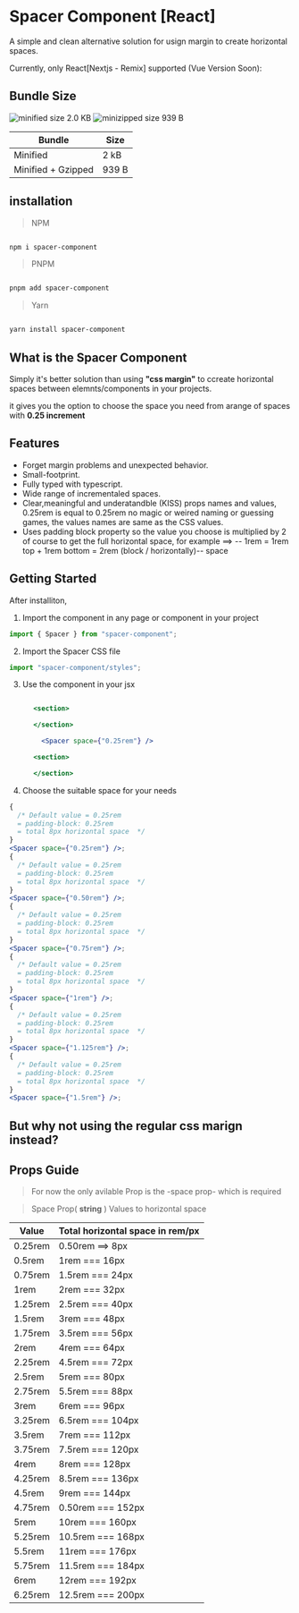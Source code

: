 # Spacer Component [React]

A simple and clean alternative solution for usign margin to create horizontal spaces.

Currently, only React[Nextjs - Remix] supported (Vue Version Soon):

## Bundle Size

![minified size 2.0 KB](https://flat.badgen.net/bundlephobia/min/spacer-component)
![minizipped size 939 B](https://flat.badgen.net/bundlephobia/minzip/spacer-component)

| Bundle             | Size  |
| ------------------ | ----- |
| Minified           | 2 kB  |
| Minified + Gzipped | 939 B |

## installation

> NPM

```bash

npm i spacer-component
```

> PNPM

```bash

pnpm add spacer-component
```

> Yarn

```bash

yarn install spacer-component
```

## What is the Spacer Component

Simply it's better solution than using **"css margin"** to ccreate horizontal spaces between elemnts/components in your projects.

it gives you the option to choose the space you need from arange of spaces with **0.25 increment**

## Features

- Forget margin problems and unexpected behavior.
- Small-footprint.
- Fully typed with typescript.
- Wide range of incrementaled spaces.
- Clear,meaningful and underatandble (KISS) props names and values,
  0.25rem is equal to 0.25rem no magic or weired naming or guessing games, the values names are same as the CSS values.
- Uses padding block property so the value you choose is multiplied by 2 of course to get the full horizontal space,
  for example ==> -- 1rem = 1rem top + 1rem bottom = 2rem (block / horizontally)-- space

## Getting Started

After installiton,

1. Import the component in any page or component in your project

```jsx
import { Spacer } from "spacer-component";
```

2. Import the Spacer CSS file

```jsx
import "spacer-component/styles";
```

3. Use the component in your jsx

```jsx

      <section>

      </section>

        <Spacer space={"0.25rem"} />

      <section>

      </section>

```

4. Choose the suitable space for your needs

```jsx
{
  /* Default value = 0.25rem 
  = padding-block: 0.25rem 
  = total 8px horizontal space  */
}
<Spacer space={"0.25rem"} />;
{
  /* Default value = 0.25rem 
  = padding-block: 0.25rem 
  = total 8px horizontal space  */
}
<Spacer space={"0.50rem"} />;
{
  /* Default value = 0.25rem 
  = padding-block: 0.25rem 
  = total 8px horizontal space  */
}
<Spacer space={"0.75rem"} />;
{
  /* Default value = 0.25rem 
  = padding-block: 0.25rem 
  = total 8px horizontal space  */
}
<Spacer space={"1rem"} />;
{
  /* Default value = 0.25rem 
  = padding-block: 0.25rem 
  = total 8px horizontal space  */
}
<Spacer space={"1.125rem"} />;
{
  /* Default value = 0.25rem 
  = padding-block: 0.25rem 
  = total 8px horizontal space  */
}
<Spacer space={"1.5rem"} />;
```

## But why not using the regular css marign instead?

## Props Guide

> For now the only avilable Prop is the -space prop- which is required

> Space Prop( **string** ) Values to horizontal space

| Value   | Total horizontal space in rem/px |
| ------- | -------------------------------- |
| 0.25rem | 0.50rem ==> 8px                  |
| 0.5rem  | 1rem === 16px                    |
| 0.75rem | 1.5rem === 24px                  |
| 1rem    | 2rem === 32px                    |
| 1.25rem | 2.5rem === 40px                  |
| 1.5rem  | 3rem === 48px                    |
| 1.75rem | 3.5rem === 56px                  |
| 2rem    | 4rem === 64px                    |
| 2.25rem | 4.5rem === 72px                  |
| 2.5rem  | 5rem === 80px                    |
| 2.75rem | 5.5rem === 88px                  |
| 3rem    | 6rem === 96px                    |
| 3.25rem | 6.5rem === 104px                 |
| 3.5rem  | 7rem === 112px                   |
| 3.75rem | 7.5rem === 120px                 |
| 4rem    | 8rem === 128px                   |
| 4.25rem | 8.5rem === 136px                 |
| 4.5rem  | 9rem === 144px                   |
| 4.75rem | 0.50rem === 152px                |
| 5rem    | 10rem === 160px                  |
| 5.25rem | 10.5rem === 168px                |
| 5.5rem  | 11rem === 176px                  |
| 5.75rem | 11.5rem === 184px                |
| 6rem    | 12rem === 192px                  |
| 6.25rem | 12.5rem === 200px                |
